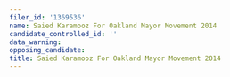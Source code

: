 ```yaml
---
filer_id: '1369536'
name: Saied Karamooz For Oakland Mayor Movement 2014
candidate_controlled_id: ''
data_warning: 
opposing_candidate: 
title: Saied Karamooz For Oakland Mayor Movement 2014
---
```

